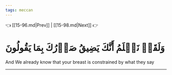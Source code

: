 ```yaml
---
tags: meccan
---
```


👈 [[15-96.md|Prev]] | [[15-98.md|Next]] 👉

# وَلَقَدۡ نَعۡلَمُ أَنَّكَ يَضِيقُ صَدۡرُكَ بِمَا يَقُولُونَ

And We already know that your breast is constrained by what they say

---

